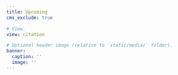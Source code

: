 ```yaml
---
title: Upcoming
cms_exclude: true

# View.
view: citation

# Optional header image (relative to `static/media/` folder).
banner:
  caption: ''
  image: ''
---
```

